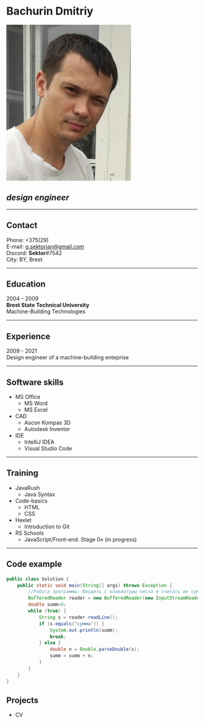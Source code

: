 # Bachurin Dmitriy
![My photo](./Avatar.jpg)
## *design engineer*
---
## Contact

Phone: +375(29)<br>
E-mail: g.sektorian@gmail.com <br>
Discord: **Sektor**#7542<br>
City: BY, Brest

---
## Education
2004 - 2009<br>
**Brest State Technical University**<br>
Machine-Building Technologies

---
## Experience
2009 - 2021<br>
Design engineer of a machine-building enteprise

---
## Software skills
* MS Office
  * MS Word
  * MS Excel
* CAD
   * Ascon Kompas 3D
   * Autodesk Inventor
* IDE
   * IntelliJ IDEA
   * Visual Studio Code
---
## Training
* JavaRush
   * Java Syntax
* Code-basics
   * HTML
   * CSS
* Hexlet
   * Introduction to Git
* RS Schools
   * JavaScript/Front-end. Stage 0» (in progress)
---
## Code example
```java
public class Solution {
    public static void main(String[] args) throws Exception {
        //Работа программы: Вводить с клавиатуры числа и считать их сумму, пока пользователь не введет слово "сумма".
        BufferedReader reader = new BufferedReader(new InputStreamReader(System.in));
        double summ=0;
        while (true) {
            String s = reader.readLine();
            if (s.equals("сумма")) {
                System.out.println(summ);
                break;
            } else {
                double n = Double.parseDouble(s);
                summ = summ + n;
            }
        }
    }
}

```
## Projects
* CV